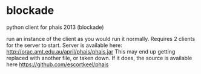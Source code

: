 blockade
========

python client for phais 2013 (blockade)

run an instance of the client as you would run it normally.
Requires 2 clients for the server to start.
Server is available here:
http://orac.amt.edu.au/april/phais/phais.jar
This may end up getting replaced with another file, or taken down. If it does, the source is available here
https://github.com/escortkeel/phais
